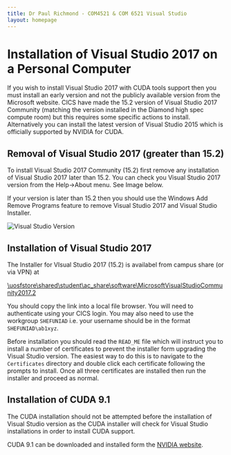 ```yaml
---
title: Dr Paul Richmond - COM4521 & COM 6521 Visual Studio
layout: homepage
---
```


# Installation of Visual Studio 2017 on a Personal Computer

If you wish to install Visual Studio 2017 with CUDA tools support then you must install an early version and not the publicly available version from the Microsoft website. CICS have made the 15.2 version of Visual Studio 2017 Community (matching the version installed in the Diamond high spec compute room) but this requires some specific actions to install. Alternatively you can install the latest version of Visual Studio 2015 which is officially supported by NVIDIA for CUDA.

## Removal of Visual Studio 2017 (greater than 15.2)

To install Visual Studio 2017 Community (15.2) first remove any installation of Visual Studio 2017 later than 15.2. You can check you Visual Studio 2017 version from the Help->About menu. See Image below.

If your version is later than 15.2 then you should use the Windows Add Remove Programs feature to remove Visual Studio 2017 and Visual Studio Installer.

![Visual Studio Version](../../../assets/images/VisualStudioVersion.png "Visual Studio Version")

## Installation of Visual Studio 2017

The Installer for VIsual Studio 2017 (15.2) is availabel from campus share (or via VPN) at

[\\uosfstore\shared\student\ac_share\software\MicrosoftVisualStudioCommunity2017.2](\\uosfstore\shared\student\ac_share\software\MicrosoftVisualStudioCommunity2017.2)

You should copy the link into a local file browser. You will need to authenticate using your CICS login. You may also need to use the workgroup `SHEFUNIAD` i.e. your username should be in the format `SHEFUNIAD\ab1xyz`.

Before installation you should read the `READ_ME` file which will instruct you to install a number of certificates to prevent the installer form upgrading the Visual Studio version. The easiest way to do this is to navigate to the `Certificates` directory and double click each certificate following the prompts to install. Once all three certificates are installed then run the installer and proceed as normal.

## Installation of CUDA 9.1

The CUDA installation should not be attempted before the installation of Visual Studio version as the CUDA installer will check for Visual Studio installations in order to install CUDA support.

CUDA 9.1 can be downloaded and installed form the [NVIDIA website](https://developer.nvidia.com/cuda-downloads).
